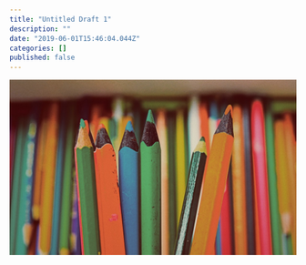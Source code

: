 ```yaml
---
title: "Untitled Draft 1"
description: ""
date: "2019-06-01T15:46:04.044Z"
categories: []
published: false
---
```


![](./asset-1.jpeg)
